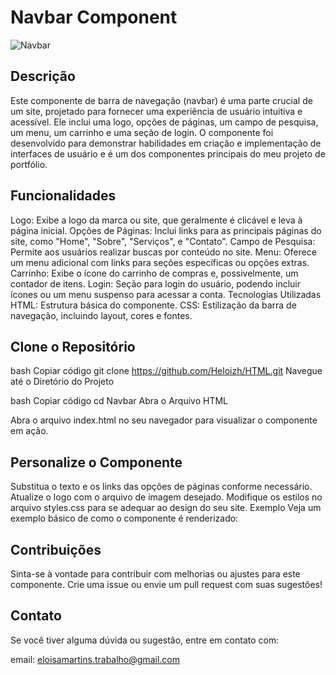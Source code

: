 # Navbar Component

![Navbar](./Navbar/nav__image.ong)


## Descrição
Este componente de barra de navegação (navbar) é uma parte crucial de um site, projetado para fornecer uma experiência de usuário intuitiva e acessível. Ele inclui uma logo, opções de páginas, um campo de pesquisa, um menu, um carrinho e uma seção de login. O componente foi desenvolvido para demonstrar habilidades em criação e implementação de interfaces de usuário e é um dos componentes principais do meu projeto de portfólio.

## Funcionalidades
Logo: Exibe a logo da marca ou site, que geralmente é clicável e leva à página inicial.
Opções de Páginas: Inclui links para as principais páginas do site, como "Home", "Sobre", "Serviços", e "Contato".
Campo de Pesquisa: Permite aos usuários realizar buscas por conteúdo no site.
Menu: Oferece um menu adicional com links para seções específicas ou opções extras.
Carrinho: Exibe o ícone do carrinho de compras e, possivelmente, um contador de itens.
Login: Seção para login do usuário, podendo incluir ícones ou um menu suspenso para acessar a conta.
Tecnologias Utilizadas
HTML: Estrutura básica do componente.
CSS: Estilização da barra de navegação, incluindo layout, cores e fontes.

## Clone o Repositório

bash
Copiar código
git clone https://github.com/Heloizh/HTML.git
Navegue até o Diretório do Projeto

bash
Copiar código
cd Navbar
Abra o Arquivo HTML

Abra o arquivo index.html no seu navegador para visualizar o componente em ação.

## Personalize o Componente

Substitua o texto e os links das opções de páginas conforme necessário.
Atualize o logo com o arquivo de imagem desejado.
Modifique os estilos no arquivo styles.css para se adequar ao design do seu site.
Exemplo
Veja um exemplo básico de como o componente é renderizado:


## Contribuições
Sinta-se à vontade para contribuir com melhorias ou ajustes para este componente. Crie uma issue ou envie um pull request com suas sugestões!

## Contato
Se você tiver alguma dúvida ou sugestão, entre em contato com:

email: eloisamartins.trabalho@gmail.com
